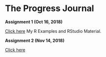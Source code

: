 # The Progress Journal

**Assignment 1 (Oct 16, 2018)**
 
[Click here](Can_Koyuturk_-_Assignment_1_Rmarkdown.html) My R Examples and RStudio Material.

**Assignment 2 (Nov 14, 2018)**
 
[Click here](Can_Koyuturk_-_ODD_Homework1.html)

